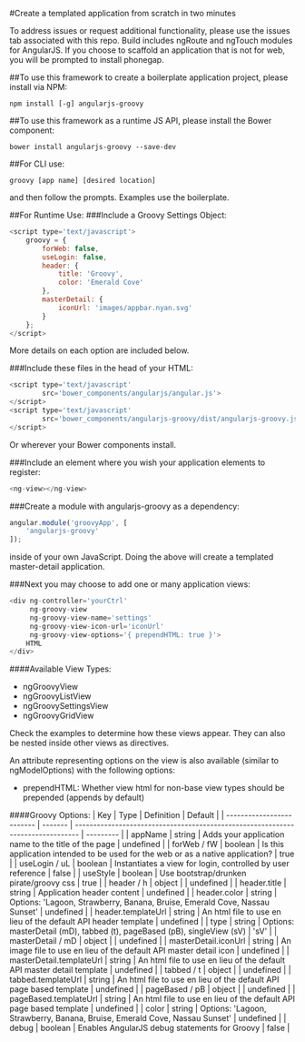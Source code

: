 #Create a templated application from scratch in two minutes

To address issues or request additional functionality, please use the issues tab associated with this repo. Build includes ngRoute and ngTouch modules for AngularJS. If you choose to scaffold an application that is not for web, you will be prompted to install phonegap.

##To use this framework to create a boilerplate application project, please install via NPM:
```shell
npm install [-g] angularjs-groovy
```

##To use this framework as a runtime JS API, please install the Bower component:
```shell
bower install angularjs-groovy --save-dev
```

##For CLI use:
```shell
groovy [app name] [desired location]
```
and then follow the prompts. Examples use the boilerplate.

##For Runtime Use:
###Include a Groovy Settings Object:
```javascript
<script type='text/javascript'>
    groovy = {
        forWeb: false,
        useLogin: false,
        header: {
            title: 'Groovy',
            color: 'Emerald Cove'
        },
        masterDetail: {
            iconUrl: 'images/appbar.nyan.svg'
        }
    };
</script>
```
More details on each option are included below.

###Include these files in the head of your HTML:
```javascript
<script type='text/javascript'
        src='bower_components/angularjs/angular.js'>
</script>
<script type='text/javascript'
        src='bower_components/angularjs-groovy/dist/angularjs-groovy.js'>
</script>
```
Or wherever your Bower components install.

###Include an element where you wish your application elements to register:
```javascript
<ng-view></ng-view>
```

###Create a module with angularjs-groovy as a dependency:
```javascript
angular.module('groovyApp', [
    'angularjs-groovy'
]);
```
inside of your own JavaScript. Doing the above will create a templated master-detail application.

###Next you may choose to add one or many application views:
```javascript
<div ng-controller='yourCtrl'
     ng-groovy-view
     ng-groovy-view-name='settings'
     ng-groovy-view-icon-url='iconUrl'
     ng-groovy-view-options='{ prependHTML: true }'>
    HTML
</div>
```

####Available View Types:
* ngGroovyView
* ngGroovyListView
* ngGroovySettingsView
* ngGroovyGridView

Check the examples to determine how these views appear. They can also be nested inside other views as directives.

An attribute representing options on the view is also available (similar to ngModelOptions) with the following options:
* prependHTML: Whether view html for non-base view types should be prepended (appends by default)

####Groovy Options:
| Key                       | Type    | Definition                                                                      | Default   |
| ------------------------- | ------- | ------------------------------------------------------------------------------- | --------- |
| appName                   | string  | Adds your application name to the title of the page                             | undefined |
| forWeb / fW               | boolean | Is this application intended to be used for the web or as a native application? | true      |
| useLogin / uL             | boolean | Instantiates a view for login, controlled by user reference                     | false     |
| useStyle                  | boolean | Use bootstrap/drunken pirate/groovy css                                         | true      |
| header / h                | object  |                                                                                 | undefined |
| header.title              | string  | Application header content                                                      | undefined |
| header.color              | string  | Options: 'Lagoon, Strawberry, Banana, Bruise, Emerald Cove, Nassau Sunset'      | undefined |
| header.templateUrl        | string  | An html file to use en lieu of the default API header template                  | undefined |
| type                      | string  | Options: masterDetail (mD), tabbed (t), pageBased (pB), singleView (sV)         | 'sV'      |
| masterDetail / mD         | object  |                                                                                 | undefined |
| masterDetail.iconUrl      | string  | An image file to use en lieu of the default API master detail icon              | undefined |
| masterDetail.templateUrl  | string  | An html file to use en lieu of the default API master detail template           | undefined |
| tabbed / t                | object  |                                                                                 | undefined |
| tabbed.templateUrl        | string  | An html file to use en lieu of the default API page based template              | undefined |
| pageBased / pB            | object  |                                                                                 | undefined |
| pageBased.templateUrl     | string  | An html file to use en lieu of the default API page based template              | undefined |
| color                     | string  | Options: 'Lagoon, Strawberry, Banana, Bruise, Emerald Cove, Nassau Sunset'      | undefined |
| debug                     | boolean | Enables AngularJS debug statements for Groovy                                   | false     |
